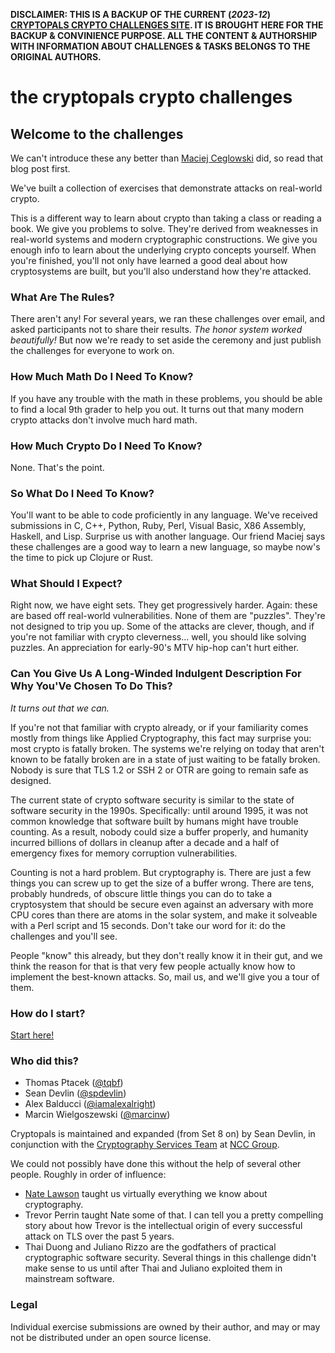 **DISCLAIMER: THIS IS A BACKUP OF THE CURRENT (_2023-12_) [CRYPTOPALS CRYPTO CHALLENGES SITE](https://cryptopals.com). IT IS BROUGHT HERE FOR THE BACKUP & CONVINIENCE PURPOSE. ALL THE CONTENT & AUTHORSHIP WITH INFORMATION ABOUT CHALLENGES & TASKS BELONGS TO THE ORIGINAL AUTHORS.**


# the cryptopals crypto challenges


## Welcome to the challenges

We can't introduce these any better than [Maciej Ceglowski](https://blog.pinboard.in/2013/04/the_matasano_crypto_challenges) did, so read that blog post first.

We've built a collection of exercises that demonstrate attacks on real-world crypto.

This is a different way to learn about crypto than taking a class or reading a book. We give you problems to solve. They're derived from weaknesses in real-world systems and modern cryptographic constructions. We give you enough info to learn about the underlying crypto concepts yourself. When you're finished, you'll not only have learned a good deal about how cryptosystems are built, but you'll also understand how they're attacked.


### What Are The Rules?

There aren't any! For several years, we ran these challenges over email, and asked participants not to share their results. _The honor system worked beautifully!_ But now we're ready to set aside the ceremony and just publish the challenges for everyone to work on.


### How Much Math Do I Need To Know?

If you have any trouble with the math in these problems, you should be able to find a local 9th grader to help you out. It turns out that many modern crypto attacks don't involve much hard math.


### How Much Crypto Do I Need To Know?

None. That's the point.


### So What Do I Need To Know?

You'll want to be able to code proficiently in any language. We've received submissions in C, C++, Python, Ruby, Perl, Visual Basic, X86 Assembly, Haskell, and Lisp. Surprise us with another language. Our friend Maciej says these challenges are a good way to learn a new language, so maybe now's the time to pick up Clojure or Rust.


### What Should I Expect?

Right now, we have eight sets. They get progressively harder. Again: these are based off real-world vulnerabilities. None of them are "puzzles". They're not designed to trip you up. Some of the attacks are clever, though, and if you're not familiar with crypto cleverness... well, you should like solving puzzles. An appreciation for early-90's MTV hip-hop can't hurt either.


### Can You Give Us A Long-Winded Indulgent Description For Why You'Ve Chosen To Do This?

_It turns out that we can._

If you're not that familiar with crypto already, or if your familiarity comes mostly from things like Applied Cryptography, this fact may surprise you: most crypto is fatally broken. The systems we're relying on today that aren't known to be fatally broken are in a state of just waiting to be fatally broken. Nobody is sure that TLS 1.2 or SSH 2 or OTR are going to remain safe as designed.

The current state of crypto software security is similar to the state of software security in the 1990s. Specifically: until around 1995, it was not common knowledge that software built by humans might have trouble counting. As a result, nobody could size a buffer properly, and humanity incurred billions of dollars in cleanup after a decade and a half of emergency fixes for memory corruption vulnerabilities.

Counting is not a hard problem. But cryptography is. There are just a few things you can screw up to get the size of a buffer wrong. There are tens, probably hundreds, of obscure little things you can do to take a cryptosystem that should be secure even against an adversary with more CPU cores than there are atoms in the solar system, and make it solveable with a Perl script and 15 seconds. Don't take our word for it: do the challenges and you'll see.

People "know" this already, but they don't really know it in their gut, and we think the reason for that is that very few people actually know how to implement the best-known attacks. So, mail us, and we'll give you a tour of them.


### How do I start?

[Start here!](https://cryptopals.com/sets/1)


### Who did this?

- Thomas Ptacek ([@tqbf](https://twitter.com/tqbf))
- Sean Devlin ([@spdevlin](https://twitter.com/spdevlin))
- Alex Balducci ([@iamalexalright](https://twitter.com/iamalexalright))
- Marcin Wielgoszewski ([@marcinw](https://twitter.com/marcinw))

Cryptopals is maintained and expanded (from Set 8 on) by Sean Devlin, in conjunction with the [Cryptography Services Team](https://www.nccgroup.com/us/assessment-advisory/cryptography) at [NCC Group](https://www.nccgroup.trust/us).

We could not possibly have done this without the help of several other people. Roughly in order of influence:

- [Nate Lawson](https://www.rootlabs.com) taught us virtually everything we know about cryptography.
- Trevor Perrin taught Nate some of that. I can tell you a pretty compelling story about how Trevor is the intellectual origin of every successful attack on TLS over the past 5 years.
- Thai Duong and Juliano Rizzo are the godfathers of practical cryptographic software security. Several things in this challenge didn't make sense to us until after Thai and Juliano exploited them in mainstream software.


### Legal

Individual exercise submissions are owned by their author, and may or may not be distributed under an open source license.


